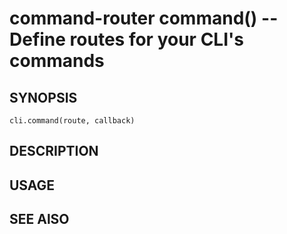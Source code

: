 command-router command() -- Define routes for your CLI's commands
=================================================================

## SYNOPSIS

    cli.command(route, callback)

## DESCRIPTION

## USAGE

## SEE AlSO
